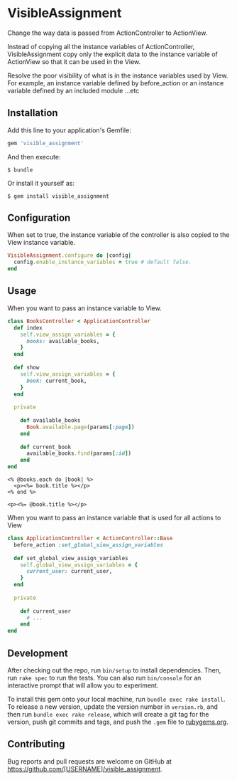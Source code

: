 # VisibleAssignment

Change the way data is passed from ActionController to ActionView.

Instead of copying all the instance variables of ActionController, VisibleAssignment copy only the explicit data to the instance variable of ActionView so that it can be used in the View.

Resolve the poor visibility of what is in the instance variables used by View. For example, an instance variable defined by before_action or an instance variable defined by an included module ...etc

## Installation

Add this line to your application's Gemfile:

```ruby
gem 'visible_assignment'
```

And then execute:

    $ bundle

Or install it yourself as:

    $ gem install visible_assignment


## Configuration

When set to true, the instance variable of the controller is also copied to the View instance variable.

```rb
VisibleAssignment.configure do |config|
  config.enable_instance_variables = true # default false.
end
```

## Usage

When you want to pass an instance variable to View.

```rb
class BooksController < ApplicationController
  def index
    self.view_assign_variables = {
      books: available_books,
    } 
  end
  
  def show
    self.view_assign_variables = {
      book: current_book,
    }
  end
  
  private
    
    def available_books
      Book.available.page(params[:page])
    end
    
    def current_book
      available_books.find(params[:id])
    end
end
```

```books/index.erb
<% @books.each do |book| %>
  <p><%= book.title %></p>
<% end %>
```

```books/show.erb
<p><%= @book.title %></p>
```

When you want to pass an instance variable that is used for all actions to View

```rb
class ApplicationController < ActionController::Base
  before_action :set_global_view_assign_variables
  
  def set_global_view_assign_variables
    self.global_view_assign_variables = {
      current_user: current_user,
    }
  end
  
  private
  
    def current_user
      # ...
    end
end
```

## Development

After checking out the repo, run `bin/setup` to install dependencies. Then, run `rake spec` to run the tests. You can also run `bin/console` for an interactive prompt that will allow you to experiment.

To install this gem onto your local machine, run `bundle exec rake install`. To release a new version, update the version number in `version.rb`, and then run `bundle exec rake release`, which will create a git tag for the version, push git commits and tags, and push the `.gem` file to [rubygems.org](https://rubygems.org).

## Contributing

Bug reports and pull requests are welcome on GitHub at https://github.com/[USERNAME]/visible_assignment.
